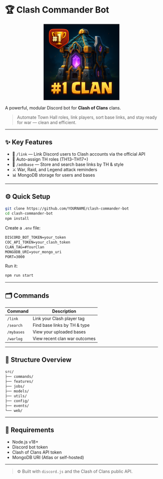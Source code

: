 # 🏆 Clash Commander Bot

<p align="center">
  <img src="src/assets/clan-logo.png" width="250" alt="Clan Logo"/>
</p>

A powerful, modular Discord bot for **Clash of Clans** clans.

> Automate Town Hall roles, link players, sort base links, and stay ready for war — clean and efficient.

---

## ✨ Key Features

- 🔗 `/link` — Link Discord users to Clash accounts via the official API
- 🏰 Auto-assign TH roles (TH13–TH17+)
- 🧱 `/addbase` — Store and search base links by TH & style
- ⚔️ War, Raid, and Legend attack reminders
- 📊 MongoDB storage for users and bases

---

## ⚙️ Quick Setup

```bash
git clone https://github.com/YOURNAME/clash-commander-bot
cd clash-commander-bot
npm install
```

Create a `.env` file:

```env
DISCORD_BOT_TOKEN=your_token
COC_API_TOKEN=your_clash_token
CLAN_TAG=#YourClan
MONGODB_URI=your_mongo_uri
PORT=3000
```

Run it:

```bash
npm run start
```

---

## 🗂 Commands

| Command     | Description                        |
|-------------|------------------------------------|
| `/link`     | Link your Clash player tag         |
| `/search`   | Find base links by TH & type       |
| `/mybases`  | View your uploaded bases           |
| `/warlog`   | View recent clan war outcomes      |

---

## 📁 Structure Overview

```
src/
├── commands/
├── features/
├── jobs/
├── models/
├── utils/
├── config/
├── events/
└── web/
```

---

## 🔐 Requirements

- Node.js v18+
- Discord bot token
- Clash of Clans API token
- MongoDB URI (Atlas or self-hosted)

---

> ⚙️ Built with `discord.js` and the Clash of Clans public API.